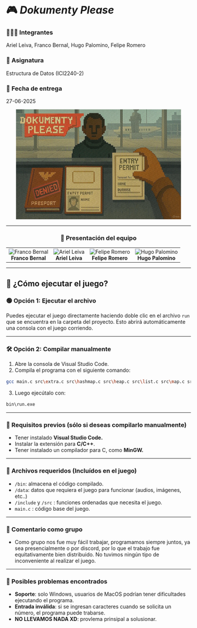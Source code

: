 # 🎮 *Dokumenty Please*

### 🧑‍🤝‍🧑 **Integrantes**  
Ariel Leiva, Franco Bernal, Hugo Palomino, Felipe Romero  

### 🧾 **Asignatura**  
Estructura de Datos (ICI2240-2)  

### 📅 **Fecha de entrega**  
27-06-2025  

<div align="center">

<img src="assets/portada.jpg" width="450px" alt="Portada del proyecto"/>

---

### 📸 **Presentación del equipo**

<table>
  <tr>
    <td align="center">
      <img src="https://encrypted-tbn0.gstatic.com/images?q=tbn:ANd9GcRNeB-7epLFmbS-qUpHaZ5PONeak5rjSbvFz-csl5f3UTz1X8p091xm5UlOPGdszO1y4Nw&usqp=CAU" width="140px" alt="Franco Bernal"/><br/>
      <strong>Franco Bernal</strong>
    </td>
    <td align="center">
      <img src="https://thumbs.dreamstime.com/b/canina-nerviosa-prepar%C3%A1ndose-para-una-importante-entrevista-de-trabajo-vestida-con-un-traje-peque%C3%B1o-y-sentada-en-escritorio-366742856.jpg" width="140px" alt="Ariel Leiva"/><br/>
      <strong>Ariel Leiva</strong>
    </td>
    <td align="center">
      <img src="https://encrypted-tbn0.gstatic.com/images?q=tbn:ANd9GcT5nGHdJsfETtE8GiME7ddb2bpk1HzJPi28hw&s" width="140px" alt="Felipe Romero"/><br/>
      <strong>Felipe Romero</strong>
    </td>
    <td align="center">
      <img src="https://encrypted-tbn0.gstatic.com/images?q=tbn:ANd9GcTNP7paUaZNRj8LnZL_xta03_lQTGtnfOIxvRMFliCCpbw7iwHk0oIdMSmZCXtH_XQqeMM&usqp=CAU" width="140px" alt="Hugo Palomino"/><br/>
      <strong>Hugo Palomino</strong>
    </td>
  </tr>
</table>

</div>

---


## 🚀 ¿Cómo ejecutar el juego?

### 🟢 Opción 1: Ejecutar el archivo

Puedes ejecutar el juego directamente haciendo doble clic en el archivo `run` que se encuentra en la carpeta del proyecto.
Esto abrirá automáticamente una consola con el juego corriendo.

---

### 🛠️ Opción 2: Compilar manualmente

1. Abre la consola de Visual Studio Code.
2. Compila el programa con el siguiente comando:

```bash
gcc main.c src\extra.c src\hashmap.c src\heap.c src\list.c src\map.c src\menu.c -o bin\run.exe
```

3. Luego ejecútalo con:

```bash
bin\run.exe
```

---

### 🔧 Requisitos previos (sólo si deseas compilarlo manualmente)

- Tener instalado **Visual Studio Code.**
- Instalar la extensión para **C/C++**.
- Tener instalado un compilador para C, como **MinGW.**

---

### 📂 Archivos requeridos (Incluídos en el juego)

- `/bin`: almacena el código compilado.
- `/data`: datos que requiera el juego para funcionar (audios, imágenes, etc..)
- `/include` y `/src` : funciones ordenadas que necesita el juego.
- `main.c` : código base del juego.

---

### 🔨 Comentario como grupo

- Como grupo nos fue muy fácil trabajar, programamos siempre juntos, ya sea presencialmente o por discord, por lo que el trabajo fue equitativamente bien distribuido. No tuvimos ningún tipo de inconveniente al realizar el juego.

---

### 🐞 Posibles problemas encontrados

- **Soporte**: solo Windows, usuarios de MacOS podrían tener dificultades ejecutando el programa.
- **Entrada inválida**: si se ingresan caracteres cuando se solicita un número, el programa puede trabarse.
- **NO LLEVAMOS NADA XD**: provlema prinsipal a solusionar.
